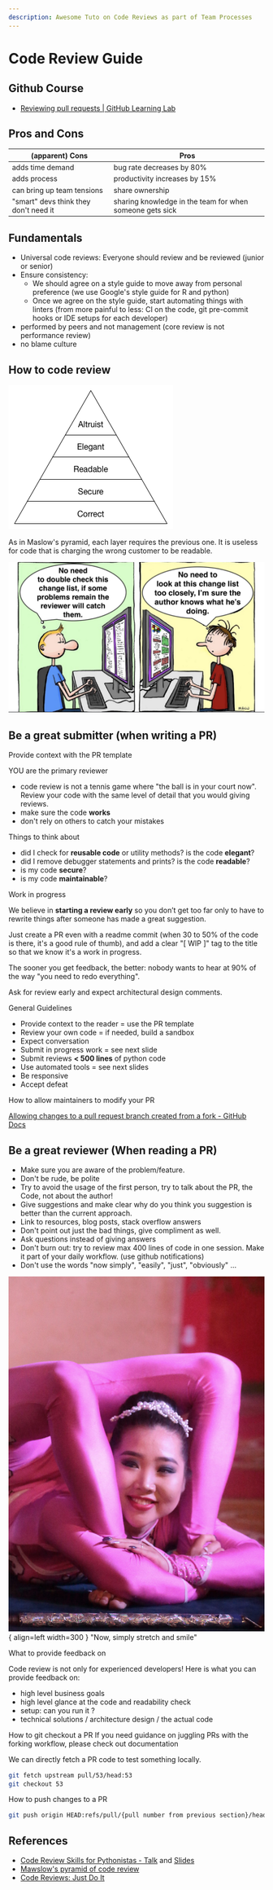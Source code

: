 ```yaml
---
description: Awesome Tuto on Code Reviews as part of Team Processes
---
```


# Code Review Guide

## Github Course

- [Reviewing pull requests | GitHub Learning Lab](https://lab.github.com/githubtraining/reviewing-pull-requests)

## Pros and Cons

| (apparent) Cons  | Pros  |
| --------------------- | ---------------------------------------- |
| adds time demand          | bug rate decreases by 80%                    |
| adds process              | productivity increases by 15%                |
| can bring up team tensions      | share ownership                        |
| "smart" devs think they don't need it | sharing knowledge in the team for when someone gets sick |

## Fundamentals

- Universal code reviews: Everyone should review and be reviewed (junior or senior)
- Ensure consistency:
  - We should agree on a style guide to move away from personal
    preference (we use Google's style guide for R and python)
  - Once we agree on the style guide, start automating things
    with linters (from more painful to less: CI on the code, git
    pre-commit hooks or IDE setups for each developer)
- performed by peers and not management (core review is not performance review)
- no blame culture

## How to code review

![](../../code_review_maslow.png)

As in Maslow's pyramid, each layer requires the previous one.
It is useless for code that is charging the wrong customer to be readable.

![](../../code_review_ping_pong.png)

## Be a great submitter (when writing a PR)

Provide context with the PR template

YOU are the primary reviewer

- code review is not a tennis game where "the ball is in your court now".
  Review your code with the same level of detail that you would giving reviews.
- make sure the code **works**
- don't rely on others to catch your mistakes

Things to think about

- did I check for **reusable code** or utility methods? is the code **elegant**?
- did I remove debugger statements and prints? is the code **readable**?
- is my code **secure**?
- is my code **maintainable**?

Work in progress

We believe in **starting a review early** so you don’t get too far
only to have to rewrite things after someone has made a great suggestion.

Just create a PR even with a readme commit (when 30 to 50% of the code is
there, it's a good rule of thumb), and add a clear "\[ WIP \]" tag to the
title so that we know it's a work in progress.

The sooner you get feedback, the better: nobody wants to hear at 90%
of the way "you need to redo everything".

Ask for review early and expect architectural design comments.

General Guidelines

- Provide context to the reader = use the PR template
- Review your own code = if needed, build a sandbox
- Expect conversation
- Submit in progress work = see next slide
- Submit reviews **\< 500 lines** of python code
- Use automated tools = see next slides
- Be responsive
- Accept defeat

How to allow maintainers to modify your PR

[Allowing changes to a pull request branch created from a fork - GitHub Docs](https://help.github.com/articles/allowing-changes-to-a-pull-request-branch-created-from-a-fork/)

## Be a great reviewer (When reading a PR)

- Make sure you are aware of the problem/feature.
- Don't be rude, be polite
- Try to avoid the usage of the first person, try to talk about the PR,
  the Code, not about the author!
- Give suggestions and make clear why do you think you suggestion is
  better than the current approach.
- Link to resources, blog posts, stack overflow answers
- Don't point out just the bad things, give compliment as well.
- Ask questions instead of giving answers
- Don't burn out: try to review max 400 lines of code in one session.
  Make it part of your daily workflow. (use github notifications)
- Don't use the words "now simply", "easily", "just", "obviously" ...

![Placeholder](../../code_review_now_simply.jpg){ align=left width=300 }
"Now, simply stretch and smile"

What to provide feedback on

Code review is not only for experienced developers! Here is what you
can provide feedback on:

- high level business goals
- high level glance at the code and readability check
- setup: can you run it ?
- technical solutions / architecture design / the actual code

How to git checkout a PR
If you need guidance on juggling PRs with the forking workflow, please check out documentation

We can directly fetch a PR code to test something locally.

```sh
git fetch upstream pull/53/head:53
git checkout 53
```

How to push changes to a PR

```sh
git push origin HEAD:refs/pull/{pull number from previous section}/head
```

## References

- [Code Review Skills for Pythonistas - Talk](https://www.youtube.com/watch?v=6L3ZVLtSeo8)
  and [Slides](https://ep2018.europython.eu/media/conference/slides/code-review-skills-for-pythonistas.pdf)
- [Mawslow's pyramid of code review](http://www.dein.fr/2015-02-18-maslows-pyramid-of-code-review.html)
- [Code Reviews: Just Do It](https://blog.codinghorror.com/code-reviews-just-do-it/)
